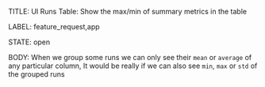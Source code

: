 TITLE:
UI Runs Table: Show the max/min of summary metrics in the table

LABEL:
feature_request,app

STATE:
open

BODY:
When we group some runs we can only see their `mean` or `average` of any particular column, It would be really if we can also see `min`, `max` or `std` of the grouped runs

